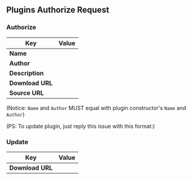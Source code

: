 ## Plugins Authorize Request

### Authorize

| **Key** | Value |
| - | - |
| **Name** | 
| **Author** |
| **Description** |
| **Download URL** |
| **Source URL** |


(Notice: `Name` and `Author` MUST equal with plugin constructor's `Name` and `Author`)


(PS: To update plugin, just reply this issue with this format:)
### Update

| **Key** | Value|
| - | - |
| **Download URL** |
